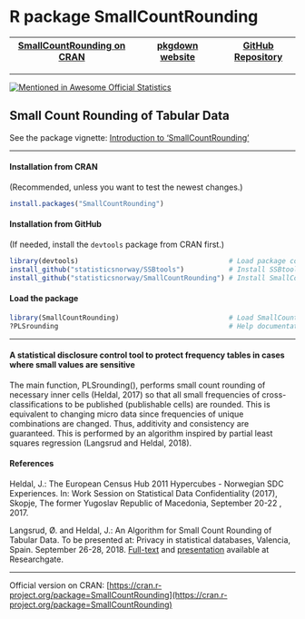 # R package SmallCountRounding 


| [SmallCountRounding on CRAN](https://cran.r-project.org/package=SmallCountRounding) |  | [pkgdown website](https://statisticsnorway.github.io/ssb-smallcountrounding/) |  | [GitHub Repository](https://github.com/statisticsnorway/ssb-smallcountrounding) |
|----------------------|---|----------------------|---|----------------------|


***


[![Mentioned in Awesome Official Statistics ](https://awesome.re/mentioned-badge.svg)](http://www.awesomeofficialstatistics.org)


## Small Count Rounding of Tabular Data 


See the package vignette: 
[Introduction to ‘SmallCountRounding’](https://cran.r-project.org/web/packages/SmallCountRounding/vignettes/Introduction_to_SmallCountRounding.html)

-----------

#### Installation from CRAN 
(Recommended, unless you want to test the newest changes.)

```r
install.packages("SmallCountRounding")
```

#### Installation from GitHub

(If needed, install the `devtools` package from CRAN first.)


```r
library(devtools)                                     # Load package containing install_github
install_github("statisticsnorway/SSBtools")           # Install SSBtools from GitHub 
install_github("statisticsnorway/SmallCountRounding") # Install SmallCountRounding from GitHub
```

####  Load the package 

```r
library(SmallCountRounding)                           # Load SmallCountRounding 
?PLSrounding                                          # Help documentation of function PLSrounding
```


-----------

#### A statistical disclosure control tool to protect frequency tables in cases where small values are sensitive

The main function, PLSrounding(), performs small count rounding of necessary inner cells (Heldal, 2017)
so that all small frequencies of cross-classifications to be published (publishable cells) are rounded. This is equivalent to changing micro data since frequencies of unique combinations are changed. Thus, additivity and consistency are guaranteed.
This is performed by an algorithm inspired by partial least squares regression (Langsrud and Heldal, 2018).


#### References

Heldal, J.: The European Census Hub 2011 Hypercubes - Norwegian SDC Experiences. In: Work Session on Statistical Data Confidentiality (2017), Skopje, The former Yugoslav Republic of Macedonia, September 20-22 , 2017.

Langsrud, Ø. and Heldal, J.: An Algorithm for Small Count Rounding of Tabular Data. 
To be presented at: Privacy in statistical databases, Valencia, Spain. September 26-28, 2018.
 [Full-text](https://www.researchgate.net/publication/327768398_An_Algorithm_for_Small_Count_Rounding_of_Tabular_Data)
 and
[presentation](https://www.researchgate.net/publication/327916165_An_Algorithm_for_Small_Count_Rounding_of_Tabular_Data_-_Presentation) 
 available at Researchgate.
 
 -----------
 Official version on CRAN: [https://cran.r-project.org/package=SmallCountRounding](https://cran.r-project.org/package=SmallCountRounding)

